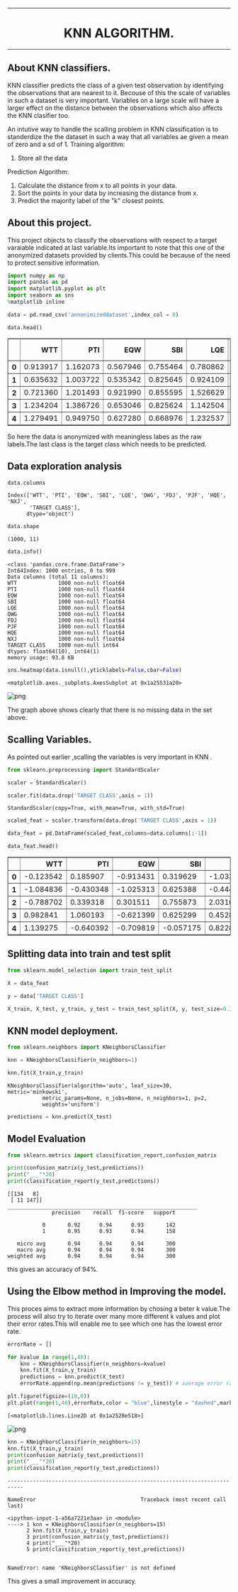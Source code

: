 
___
# <div style=font-size:huge;text-align:center;>KNN ALGORITHM.</div>
___

## About KNN classifiers.

KNN classifier predicts the class of a given test observation by identifying the observations that are nearest to it.
Becouse of this the scale of variables in such a dataset is very important.
Variables on a large scale will have a larger effect on the distance between the observations which also affects the KNN clasifier too.

An intutive way to handle the scalling problem in KNN classification is to standerdize the the dataset in such a way that all variables ae given a mean of zero and a sd of 1.
Training algorithm:

1. Store all the data

Prediction Algorithm:

1. Calculate the distance from x to all points in your data.
1. Sort the points in your data by increasing the distance from x.
1. Predict the majority label of the "k" closest points.

## About this project.

This project objects to classify the observations with respect to a target varaiable indicated at last variable.Its important to note that this one of the anonymized datasets provided by clients.This could be because of the need to protect sensitive information.


```python
import numpy as np
import pandas as pd
import matplotlib.pyplot as plt
import seaborn as sns
%matplotlib inline 
```


```python
data = pd.read_csv('annonimizeddataset',index_col = 0)
```


```python
data.head()
```




<div>
<style scoped>
    .dataframe tbody tr th:only-of-type {
        vertical-align: middle;
    }

    .dataframe tbody tr th {
        vertical-align: top;
    }

    .dataframe thead th {
        text-align: right;
    }
</style>
<table border="1" class="dataframe">
  <thead>
    <tr style="text-align: right;">
      <th></th>
      <th>WTT</th>
      <th>PTI</th>
      <th>EQW</th>
      <th>SBI</th>
      <th>LQE</th>
      <th>QWG</th>
      <th>FDJ</th>
      <th>PJF</th>
      <th>HQE</th>
      <th>NXJ</th>
      <th>TARGET CLASS</th>
    </tr>
  </thead>
  <tbody>
    <tr>
      <th>0</th>
      <td>0.913917</td>
      <td>1.162073</td>
      <td>0.567946</td>
      <td>0.755464</td>
      <td>0.780862</td>
      <td>0.352608</td>
      <td>0.759697</td>
      <td>0.643798</td>
      <td>0.879422</td>
      <td>1.231409</td>
      <td>1</td>
    </tr>
    <tr>
      <th>1</th>
      <td>0.635632</td>
      <td>1.003722</td>
      <td>0.535342</td>
      <td>0.825645</td>
      <td>0.924109</td>
      <td>0.648450</td>
      <td>0.675334</td>
      <td>1.013546</td>
      <td>0.621552</td>
      <td>1.492702</td>
      <td>0</td>
    </tr>
    <tr>
      <th>2</th>
      <td>0.721360</td>
      <td>1.201493</td>
      <td>0.921990</td>
      <td>0.855595</td>
      <td>1.526629</td>
      <td>0.720781</td>
      <td>1.626351</td>
      <td>1.154483</td>
      <td>0.957877</td>
      <td>1.285597</td>
      <td>0</td>
    </tr>
    <tr>
      <th>3</th>
      <td>1.234204</td>
      <td>1.386726</td>
      <td>0.653046</td>
      <td>0.825624</td>
      <td>1.142504</td>
      <td>0.875128</td>
      <td>1.409708</td>
      <td>1.380003</td>
      <td>1.522692</td>
      <td>1.153093</td>
      <td>1</td>
    </tr>
    <tr>
      <th>4</th>
      <td>1.279491</td>
      <td>0.949750</td>
      <td>0.627280</td>
      <td>0.668976</td>
      <td>1.232537</td>
      <td>0.703727</td>
      <td>1.115596</td>
      <td>0.646691</td>
      <td>1.463812</td>
      <td>1.419167</td>
      <td>1</td>
    </tr>
  </tbody>
</table>
</div>



So here the data is anonymized with meaningless labes as the raw labels.The last class is the target class which needs to be predicted.

## Data exploration analysis


```python
data.columns
```




    Index(['WTT', 'PTI', 'EQW', 'SBI', 'LQE', 'QWG', 'FDJ', 'PJF', 'HQE', 'NXJ',
           'TARGET CLASS'],
          dtype='object')




```python
data.shape
```




    (1000, 11)




```python
data.info()
```

    <class 'pandas.core.frame.DataFrame'>
    Int64Index: 1000 entries, 0 to 999
    Data columns (total 11 columns):
    WTT             1000 non-null float64
    PTI             1000 non-null float64
    EQW             1000 non-null float64
    SBI             1000 non-null float64
    LQE             1000 non-null float64
    QWG             1000 non-null float64
    FDJ             1000 non-null float64
    PJF             1000 non-null float64
    HQE             1000 non-null float64
    NXJ             1000 non-null float64
    TARGET CLASS    1000 non-null int64
    dtypes: float64(10), int64(1)
    memory usage: 93.8 KB



```python
sns.heatmap(data.isnull(),yticklabels=False,cbar=False)
```




    <matplotlib.axes._subplots.AxesSubplot at 0x1a25531a20>




![png](output_8_1.png)


The graph above shows clearly that there is no missing data in the set above.

## Scalling Variables.

As pointed out earlier ,scalling the variables is very important in KNN .


```python
from sklearn.preprocessing import StandardScaler
```


```python
scaler = StandardScaler()
```


```python
scaler.fit(data.drop('TARGET CLASS',axis = 1))
```




    StandardScaler(copy=True, with_mean=True, with_std=True)




```python
scaled_feat = scaler.transform(data.drop('TARGET CLASS',axis = 1))
```


```python
data_feat = pd.DataFrame(scaled_feat,columns=data.columns[:-1])
```


```python
data_feat.head()
```




<div>
<style scoped>
    .dataframe tbody tr th:only-of-type {
        vertical-align: middle;
    }

    .dataframe tbody tr th {
        vertical-align: top;
    }

    .dataframe thead th {
        text-align: right;
    }
</style>
<table border="1" class="dataframe">
  <thead>
    <tr style="text-align: right;">
      <th></th>
      <th>WTT</th>
      <th>PTI</th>
      <th>EQW</th>
      <th>SBI</th>
      <th>LQE</th>
      <th>QWG</th>
      <th>FDJ</th>
      <th>PJF</th>
      <th>HQE</th>
      <th>NXJ</th>
    </tr>
  </thead>
  <tbody>
    <tr>
      <th>0</th>
      <td>-0.123542</td>
      <td>0.185907</td>
      <td>-0.913431</td>
      <td>0.319629</td>
      <td>-1.033637</td>
      <td>-2.308375</td>
      <td>-0.798951</td>
      <td>-1.482368</td>
      <td>-0.949719</td>
      <td>-0.643314</td>
    </tr>
    <tr>
      <th>1</th>
      <td>-1.084836</td>
      <td>-0.430348</td>
      <td>-1.025313</td>
      <td>0.625388</td>
      <td>-0.444847</td>
      <td>-1.152706</td>
      <td>-1.129797</td>
      <td>-0.202240</td>
      <td>-1.828051</td>
      <td>0.636759</td>
    </tr>
    <tr>
      <th>2</th>
      <td>-0.788702</td>
      <td>0.339318</td>
      <td>0.301511</td>
      <td>0.755873</td>
      <td>2.031693</td>
      <td>-0.870156</td>
      <td>2.599818</td>
      <td>0.285707</td>
      <td>-0.682494</td>
      <td>-0.377850</td>
    </tr>
    <tr>
      <th>3</th>
      <td>0.982841</td>
      <td>1.060193</td>
      <td>-0.621399</td>
      <td>0.625299</td>
      <td>0.452820</td>
      <td>-0.267220</td>
      <td>1.750208</td>
      <td>1.066491</td>
      <td>1.241325</td>
      <td>-1.026987</td>
    </tr>
    <tr>
      <th>4</th>
      <td>1.139275</td>
      <td>-0.640392</td>
      <td>-0.709819</td>
      <td>-0.057175</td>
      <td>0.822886</td>
      <td>-0.936773</td>
      <td>0.596782</td>
      <td>-1.472352</td>
      <td>1.040772</td>
      <td>0.276510</td>
    </tr>
  </tbody>
</table>
</div>



## Splitting data into train and test split


```python
from sklearn.model_selection import train_test_split
```


```python
X = data_feat
```


```python
y = data['TARGET CLASS']
```


```python
X_train, X_test, y_train, y_test = train_test_split(X, y, test_size=0.30, random_state=42)
```

## KNN model deployment.


```python
from sklearn.neighbors import KNeighborsClassifier
```


```python
knn = KNeighborsClassifier(n_neighbors=1)
```


```python
knn.fit(X_train,y_train)
```




    KNeighborsClassifier(algorithm='auto', leaf_size=30, metric='minkowski',
               metric_params=None, n_jobs=None, n_neighbors=1, p=2,
               weights='uniform')




```python
predictions = knn.predict(X_test)
```

## Model Evaluation


```python
from sklearn.metrics import classification_report,confusion_matrix
```


```python
print(confusion_matrix(y_test,predictions))
print("___"*20)
print(classification_report(y_test,predictions))
```

    [[134   8]
     [ 11 147]]
    ____________________________________________________________
                  precision    recall  f1-score   support
    
               0       0.92      0.94      0.93       142
               1       0.95      0.93      0.94       158
    
       micro avg       0.94      0.94      0.94       300
       macro avg       0.94      0.94      0.94       300
    weighted avg       0.94      0.94      0.94       300
    


this gives an accuracy of 94%.

## Using the Elbow method in Improving the model.

This proces aims to extract more information by chosing a beter k value.The process will also try to iterate over many more different k values and plot their error rates.This will enable me to see which one has the lowest error rate.


```python
errorRate = []

for kvalue in range(1,40):
    knn = KNeighborsClassifier(n_neighbors=kvalue)
    knn.fit(X_train,y_train)
    predictions = knn.predict(X_test)
    errorRate.append(np.mean(predictions != y_test)) # average error rate
```


```python
plt.figure(figsize=(10,6))
plt.plot(range(1,40),errorRate,color = "blue",linestyle = "dashed",marker = 'o')
```




    [<matplotlib.lines.Line2D at 0x1a2528e518>]




![png](output_31_1.png)



```python
knn = KNeighborsClassifier(n_neighbors=15)
knn.fit(X_train,y_train)
print(confusion_matrix(y_test,predictions))
print("___"*20)
print(classification_report(y_test,predictions))
```


    ---------------------------------------------------------------------------

    NameError                                 Traceback (most recent call last)

    <ipython-input-1-a56a7221e3aa> in <module>
    ----> 1 knn = KNeighborsClassifier(n_neighbors=15)
          2 knn.fit(X_train,y_train)
          3 print(confusion_matrix(y_test,predictions))
          4 print("___"*20)
          5 print(classification_report(y_test,predictions))


    NameError: name 'KNeighborsClassifier' is not defined


This gives a small improvement in accuracy.
